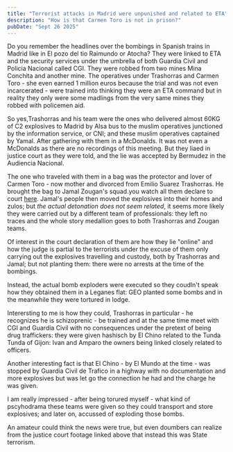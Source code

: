 ```yaml
---
title: "Terrorist attacks in Madrid were unpunished and related to ETA"
description: "How is that Carmen Toro is not in prison?"
pubDate: "Sept 26 2025"
---
```


Do you remember the headlines over the bombings in Spanish trains in Madrid like in El pozo del tio Raimundo or Atocha? They were linked to ETA
and the security services under the umbrella of both Guardia Civil and Policia Nacional called CGI. They were robbed from two mines Mina Conchita
and another mine. The operatives under Trashorras and Carmen Toro - she even earned 1 million euros because the trial and was not even incarcerated -
were trained into thinking they were an ETA command but in reality they only were some madlings from the very same mines they robbed with policemen aid.

So yes,Trashorras and his team were the ones who delivered almost 60KG of C2 explosives to Madrid by Alsa bus to the muslim operatives junctioned by the
information service, or CNI; and these muslim operatives captained by Yamal. After gathering with them in a McDonalds. It was not even a McDonalds as there
are no recordings of this meeting. But they liaed in justice court as they were told, and the lie was accepted by Bermudez in the Audiencia Nacional.

The one who traveled with them in a bag was the protector and lover of Carmen Toro - now mother and divorced from Emilio Suarez Trashorras. He brought
the bag to Jamal Zougan's squad.you watch all them declare to court [here](https://www.youtube.com/watch?v=p15tIioeP8Q&list=PL086E66B8B353FA41). Jamal's
people then moved the explosives into their homes and zulos; but _the actual detonation does not seem related_, it seems more likely they were carried out
by a different team of professionals: they left no traces and the whole story medallion goes to both Trashorras and Zougan teams.

Of interest in the court declaration of them are how they lie "online" and how the judge is partial to the terrorists under the excuse of them only carrying
out the explosives travelling and custody, both by Trashorras and Jamal; but not planting them: there were no arrests at the time of the bombings.

Instead, the actual bomb exploders were executed so they coudln't speak how they obtained them in a Leganes flat: GEO planted some bombs and in the meanwhile they were tortured in lodge.

Interersting to me is how they could, Trashorras in particular - he recognizes he is schizoprenic - be trained and at the same time meet with CGI and Guardia Civil
with no consequences under the pretext of being drug traffickers: they were given hashisch by El Chino related to the Tunda Tunda of Gijon: Ivan and Amparo
the owners being linked closely related to officers.

Another interesting fact is that El Chino - by El Mundo at the time - was stopped by Guardia Civil de Trafico in a highway with no documentation and more explosives
but was let go the connection he had and the charge he was given.

I am really impressed - after being torured myself - what kind of pscyhodrama these teams were given so they could transport and store explosives; and later on, accussed of exploding those bombs.

An amateur could think the news were true, but even doumbers can realize from the justice court footage linked above that instead this was State terrorism.